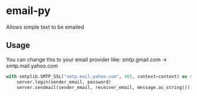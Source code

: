 # email-py
Allows simple text to be emailed

## Usage
You can change this to your email provider like:
smtp.gmail.com -> smtp.mail.yahoo.com
```python
with smtplib.SMTP_SSL("smtp.mail.yahoo.com", 465, context=context) as server:
    server.login(sender_email, password)
    server.sendmail(sender_email, receiver_email, message.as_string())
```
